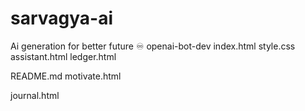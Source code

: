 # sarvagya-ai
Ai generation for better future ♾️
openai-bot-dev
index.html
style.css                                 assistant.html
ledger.html

README.md
motivate.html

journal.html   

